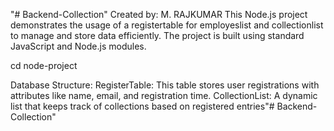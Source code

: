 "# Backend-Collection" 
Created by: M. RAJKUMAR
This Node.js project demonstrates the usage of a registertable for employeslist and collectionlist to manage and store data efficiently. The project is built using standard JavaScript and Node.js modules.

cd node-project

Database Structure:
RegisterTable: This table stores user registrations with attributes like name, email, and registration time.
CollectionList: A dynamic list that keeps track of collections based on registered entries"# Backend-Collection" 
